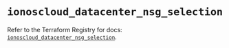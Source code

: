 # `ionoscloud_datacenter_nsg_selection`

Refer to the Terraform Registry for docs: [`ionoscloud_datacenter_nsg_selection`](https://registry.terraform.io/providers/ionos-cloud/ionoscloud/6.6.3/docs/resources/datacenter_nsg_selection).
